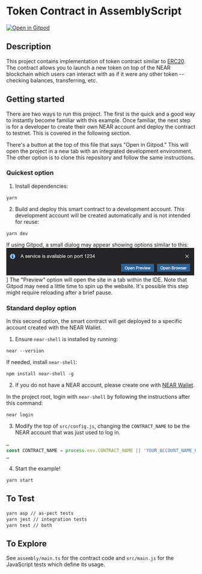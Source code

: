 # Token Contract in AssemblyScript
[![Open in Gitpod](https://gitpod.io/button/open-in-gitpod.svg)](https://gitpod.io/#https://github.com/nearprotocol/token-contract-as)

## Description

This project contains implementation of token contract similar to [ERC20](https://theethereum.wiki/w/index.php/ERC20_Token_Standard). The contract allows you to launch a new token on top of the NEAR blockchain which users can interact with as if it were any other token -- checking balances, transferring, etc.

## Getting started

There are two ways to run this project. The first is the quick and a good way to instantly become familiar with this example.
Once familiar, the next step is for a developer to create their own NEAR account and deploy the contract to testnet. This is covered in the following section.

There's a button at the top of this file that says "Open in Gitpod." This will open the project in a new tab with an integrated development environment. The other option is to clone this repository and follow the same instructions.

### Quickest option

1. Install dependencies:

```
yarn
```

2. Build and deploy this smart contract to a development account. This development account will be created automatically and is not intended for reuse:

```
yarn dev
```

If using Gitpod, a small dialog may appear showing options similar to this:
![Gitpod dialog that appears when website is served](assets/gitpod-port-1234.jpg)] 
The "Preview" option will open the site in a tab within the IDE. Note that Gitpod may need a little time to spin up the website. It's possible this step might require reloading after a brief pause.

### Standard deploy option
In this second option, the smart contract will get deployed to a specific account created with the NEAR Wallet.

1. Ensure `near-shell` is installed by running:

```
near --version
```

If needed, install `near-shell`:

```
npm install near-shell -g
```

2. If you do not have a NEAR account, please create one with [NEAR Wallet](https://wallet.nearprotocol.com).

In the project root, login with `near-shell` by following the instructions after this command:

```
near login
```

3. Modify the top of `src/config.js`, changing the `CONTRACT_NAME` to be the NEAR account that was just used to log in.

```javascript
…
const CONTRACT_NAME = process.env.CONTRACT_NAME || 'YOUR_ACCOUNT_NAME_HERE'; /* TODO: fill this in! */
…
```

4. Start the example!

```
yarn start
```

## To Test

```
yarn asp // as-pect tests
yarn jest // integration tests
yarn test // both
```

## To Explore

See `assembly/main.ts` for the contract code and `src/main.js` for the JavaScript tests which define its usage.
